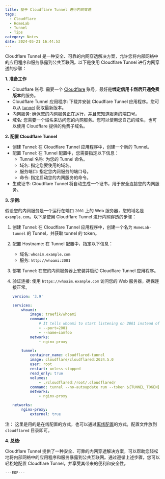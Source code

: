 ```yaml
---
title: 基于 Cloudflare Tunnel 进行内网穿透
tags:
  - Cloudflare
  - HomeLab
  - Tunnel
  - Tips
category: Notes
date: 2024-05-21 16:44:53
---
```



Cloudflare Tunnel 是一种安全、可靠的内网穿透解决方案，允许您将内部网络中的应用程序和服务暴露到公共互联网。以下是使用 Cloudflare Tunnel 进行内网穿透的步骤：

**1. 准备工作**

* Cloudflare 账号: 需要一个 [Cloudflare](https://www.cloudflare.com) 账号，最好是**绑定信用卡然后开通免费版本**的服务。
* Cloudflare Tunnel 应用程序: 下载并安装 Cloudflare Tunnel 应用程序。您可以从 [tunnel](https://www.cloudflare.com/products/tunnel/) 获取最新版本。
* 内网服务: 确保您的内网服务正在运行，并且您知道服务的端口号。
* 域名: 您需要一个域名来访问您的内网服务。您可以使用您自己的域名，也可以使用 Cloudflare 提供的免费子域名。

**2. 配置 Cloudflare Tunnel**

* 创建 Tunnel: 在 Cloudflare Tunnel 应用程序中，创建一个新的 Tunnel。
* 配置 Tunnel: 在 Tunnel 配置中，您需要指定以下信息：
    * Tunnel 名称: 为您的 Tunnel 命名。
    * 域名: 指定您要使用的域名。
    * 服务端口: 指定您内网服务的端口号。
    * 命令: 指定启动您的内网服务的命令。
* 生成证书: Cloudflare Tunnel 将自动生成一个证书，用于安全连接您的内网服务。

**3. 示例:**

假设您的内网服务是一个运行在端口 `2001` 上的 Web 服务器，您的域名是 `example.com`。以下是使用 Cloudflare Tunnel 进行内网穿透的步骤：

1. 创建 Tunnel: 在 Cloudflare Tunnel 应用程序中，创建一个名为 `HomeLab-tunnel` 的 Tunnel，并获取 tunnel 的 token。
2. 配置 Hostname: 在 Tunnel 配置中，指定以下信息：
    * 域名: `whoaim.example.com`
    * 服务: `http://whoami:2001`
3. 部署 Tunnel: 在您的内网服务器上安装并启动 Cloudflare Tunnel 应用程序。
4. 验证连接: 使用 `https://whoaim.example.com` 访问您的 Web 服务器，确保连接正常。

    ```yaml
    version: '3.9'

    services:
        whoami:
            image: traefik/whoami
            command:
                # It tells whoami to start listening on 2001 instead of 80
                - --port=2001
                - --name=iamfoo
            networks:
                - nginx-proxy

        tunnel:
            container_name: cloudflared-tunnel
            image: cloudflare/cloudflared:2024.5.0
            user: root
            restart: unless-stopped
            read_only: true
            volumes:
                - ./cloudflared:/root/.cloudflared/
            command: tunnel --no-autoupdate run --token ${TUNNEL_TOKEN}
            networks:
                - nginx-proxy

    networks:
        nginx-proxy:
            external: true
    ```

注： 这里是用的是在线配置的方式，也可以通过[离线配置](https://developers.cloudflare.com/cloudflare-one/connections/connect-networks/configure-tunnels/local-management/)的方式，配置文件放到 `cloudflared` 目录即可。

**4. 总结:**

Cloudflare Tunnel 提供了一种安全、可靠的内网穿透解决方案，可以帮助您轻松地将内部网络中的应用程序和服务暴露到公共互联网。通过遵循上述步骤，您可以轻松地配置 Cloudflare Tunnel，并享受其带来的便利和安全性。

```---EOF---```